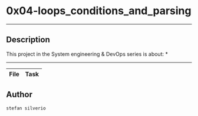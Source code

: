 # 0x04-loops_conditions_and_parsing
---
## Description

This project in the System engineering & DevOps series is about:
*

---
File|Task
---|---

## Author
`stefan silverio`
